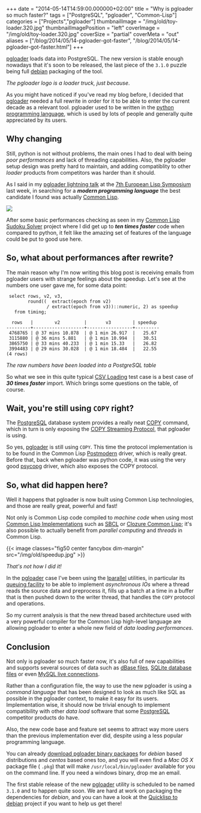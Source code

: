 +++
date = "2014-05-14T14:59:00.000000+02:00"
title = "Why is pgloader so much faster?"
tags = ["PostgreSQL", "pgloader", "Common-Lisp"]
categories = ["Projects","pgloader"]
thumbnailImage = "/img/old/toy-loader.320.jpg"
thumbnailImagePosition = "left"
coverImage = "/img/old/toy-loader.320.jpg"
coverSize = "partial"
coverMeta = "out"
aliases = ["/blog/2014/05/14-pgloader-got-faster",
           "/blog/2014/05/14-pgloader-got-faster.html"]
+++

[pgloader](http://pgloader.io/) loads data into PostgreSQL. The new version is stable enough
nowadays that it's soon to be released, the last piece of the 
`3.1.0` puzzle
being full 
[debian](https://www.debian.org/) packaging of the tool.


*The pgloader logo is a loader truck, just because*.

As you might have noticed if you've read my blog before, I decided that
[pgloader](http://pgloader.io/) needed a full rewrite in order for it to be able to enter the
current decade as a relevant tool. pgloader used to be written in the
[python programming language](https://www.python.org/), which is used by lots of people and generally
quite appreciated by its users.


## Why changing

Still, python is not without problems, the main ones I had to deal with
being 
*poor performances* and lack of threading capabilities. Also, the
pgloader setup design was pretty hard to maintain, and adding compatiblity
to other 
*loader* products from competitors was harder than it should.

As I said in my 
[pgloader lightning talk](http://tapoueh.org/confs/2014/05/05-ELS-2014) at the 
[7th European Lisp Symposium](http://www.european-lisp-symposium.org/)
last week, in searching for a 
***modern programming language*** the best candidate
I found was actually 
[Common Lisp](http://en.wikipedia.org/wiki/Common_Lisp).


<div class="figure center dim-margin">
  <a href="/images/confs/ELS_2014_pgloader.pdf">
    <img src="/img/old/ELS_2014_pgloader.png">
  </a>
</div>

After some basic performances checking as seen in my
[Common Lisp Sudoku Solver](https://github.com/dimitri/sudoku) project where I did get up to 
***ten times faster***
code when compared to python, it felt like the amazing set of features of
the language could be put to good use here.


## So, what about performances after rewrite?

The main reason why I'm now writing this blog post is receiving emails from
pgloader users with strange feelings about the speedup. Let's see at the
numbers one user gave me, for some data point:

~~~
 select rows, v2, v3,
        round((  extract(epoch from v2)
               / extract(epoch from v3))::numeric, 2) as speedup
   from timing;
        
  rows   |        v2         |       v3        | speedup 
---------+-------------------+-----------------+---------
 4768765 | @ 37 mins 10.878  | @ 1 min 26.917  |   25.67
 3115880 | @ 36 mins 5.881   | @ 1 min 10.994  |   30.51
 3865750 | @ 33 mins 40.233  | @ 1 min 15.33   |   26.82
 3994483 | @ 29 mins 30.028  | @ 1 min 18.484  |   22.55
(4 rows)
~~~


*The raw numbers have been loaded into a PostgreSQL table*

So what we see in this quite typical 
[CSV Loading](http://pgloader.io/howto/csv.html) test case is a best case of
***30 times faster*** import. Which brings some questions on the table, of course.


## Wait, you're still using `COPY` right?

The 
[PostgreSQL](http://www.postgresql.org/docs/9.3/interactive/index.html) database system provides a really neat 
[COPY](http://www.postgresql.org/docs/9.3/interactive/sql-copy.html) command, which in
turn is only exposing the 
[COPY Streaming Protocol](http://www.postgresql.org/docs/9.3/static/protocol-flow.html#PROTOCOL-COPY), that pgloader is using.

So yes, 
[pgloader](http://pgloader.io/) is still using 
`COPY`. This time the protocol implementation
is to be found in the Common Lisp 
[Postmodern](http://marijnhaverbeke.nl/postmodern/) driver, which is really great.
Before that, back when pgloader was python code, it was using the very good
[psycopg](http://initd.org/psycopg/) driver, which also exposes the COPY protocol.


## So, what did happen here?

Well it happens that pgloader is now built using Common Lisp technologies,
and those are really great, powerful and fast!

Not only is Common Lisp code compiled to 
*machine code* when using most
[Common Lisp Implementations](http://cliki.net/Common%20Lisp%20implementation) such as 
[SBCL](http://sbcl.org/) or 
[Clozure Common Lisp](http://ccl.clozure.com/); it's also
possible to actually benefit from 
*parallel computing* and 
*threads* in Common
Lisp.


{{< image classes="fig50 center fancybox dim-margin" src="/img/old/speedup.jpg" >}}


*That's not how I did it!*

In the 
[pgloader](http://pgloader.io/) case I've been using the 
[lparallel](http://lparallel.org/) utilities, in particular
its 
[queuing facility](http://lparallel.org/api/queues/) to be able to implement 
*asynchronous IOs* where a thread
reads the source data and preprocess it, fills up a batch at a time in a
buffer that is then pushed down to the writer thread, that handles the 
`COPY`
protocol and operations.

So my current analysis is that the new thread based architecture used with a
very powerful compiler for the Common Lisp high-level language are allowing
pgloader to enter a whole new field of 
*data loading performances*.


## Conclusion

Not only is pgloader so much faster now, it's also full of new capabilities
and supports several sources of data such as 
[dBase files](http://pgloader.io/howto/dBase.html),
[SQLite database files](http://pgloader.io/howto/sqlite.html) or even 
[MySQL live connections](http://pgloader.io/howto/mysql.html).

Rather than a configuration file, the way to use the new pgloader is using a
*command language* that has been designed to look as much like SQL as possible
in the pgloader context, to make it easy for its users. Implementation wise,
it should now be trivial enough to implement compatibility with other 
*data
load* software that some 
[PostgreSQL](http://www.postgresql.org/) competitor products do have.

Also, the new code base and feature set seems to attract way more users than
the previous implementation ever did, despite using a less popular
programming language.

You can already 
[download pgloader binary packages](http://pgloader.io/download.html) for 
*debian* based
distributions and 
*centos* based ones too, and you will even find a 
*Mac OS X*
package file (
`.pkg`) that will make 
`/usr/local/bin/pgloader` available for you
on the command line. If you need a windows binary, drop me an email.

The first stable release of the new 
[pgloader](http://pgloader.io/) utility is scheduled to be
named 
`3.1.0` and to happen quite soon. We are hard at work on packaging the
dependencies for 
*debian*, and you can have a look at the 
[Quicklisp to debian](https://github.com/dimitri/ql-to-deb)
project if you want to help us get there!
